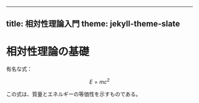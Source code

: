 
---
title: 相対性理論入門
theme: jekyll-theme-slate
---

<script type="text/javascript" async
  src="https://cdn.jsdelivr.net/npm/mathjax@3/es5/tex-mml-chtml.js">
</script>

# 相対性理論の基礎

有名な式：

$$
E = mc^2
$$

この式は、質量とエネルギーの等価性を示すものである。
